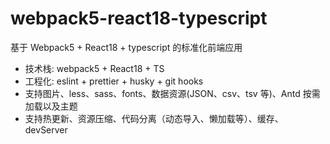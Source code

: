 # webpack5-react18-typescript

基于 Webpack5 + React18 + typescript 的标准化前端应用

- 技术栈: webpack5 + React18 + TS
- 工程化: eslint + prettier + husky + git hooks
- 支持图片、less、sass、fonts、数据资源(JSON、csv、tsv 等)、Antd 按需加载以及主题
- 支持热更新、资源压缩、代码分离（动态导入、懒加载等）、缓存、devServer
